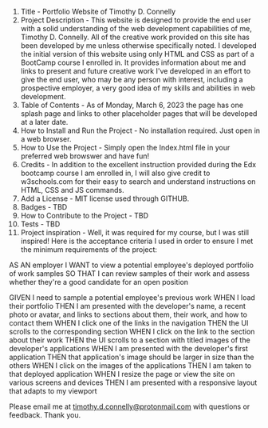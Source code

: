 1. Title - Portfolio Website of Timothy D. Connelly
2. Project Description - This website is designed to provide the end user with a solid understanding of the web development capabilities of me, Timothy D. Connelly. All of the creative work provided on this site has been developed by me unless otherwise specifically noted. I developed the initial version of this website using only HTML and CSS as part of a BootCamp course I enrolled in. It provides information about me and links to present and future creative work I've developed in an effort to give the end user, who may be any person with interest, including a prospective employer, a very good idea of my skills and abilities in web development.
3. Table of Contents - As of Monday, March 6, 2023 the page has one splash page and links to other placeholder pages that will be developed at a later date.
4. How to Install and Run the Project - No installation required. Just open in a web browser.
5. How to Use the Project - Simply open the Index.html file in your preferred web browswer and have fun!
6. Credits - In addition to the excellent instruction provided during the Edx bootcamp course I am enrolled in, I will also give credit to w3schools.com for their easy to search and understand instructions on HTML, CSS and JS commands.
7. Add a License - MIT license used through GITHUB.
8. Badges - TBD
9. How to Contribute to the Project - TBD
10. Tests - TBD
11. Project inspiration - Well, it was required for my course, but I was still inspired! Here is the acceptance criteria I used in order to ensure I met the minimum requirements of the project:

AS AN employer
I WANT to view a potential employee's deployed portfolio of work samples
SO THAT I can review samples of their work and assess whether they're a good candidate for an open position

GIVEN I need to sample a potential employee's previous work
WHEN I load their portfolio
THEN I am presented with the developer's name, a recent photo or avatar, and links to sections about them, their work, and how to contact them
WHEN I click one of the links in the navigation
THEN the UI scrolls to the corresponding section
WHEN I click on the link to the section about their work
THEN the UI scrolls to a section with titled images of the developer's applications
WHEN I am presented with the developer's first application
THEN that application's image should be larger in size than the others
WHEN I click on the images of the applications
THEN I am taken to that deployed application
WHEN I resize the page or view the site on various screens and devices
THEN I am presented with a responsive layout that adapts to my viewport

Please email me at timothy.d.connelly@protonmail.com with questions or feedback. Thank you.
